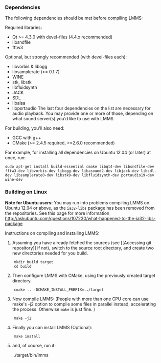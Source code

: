 ### Dependencies

The following dependencies should be met before compiling LMMS:

Required libraries:

* Qt >= 4.3.0 with devel-files (4.4.x recommended)
* libsndfile
* fftw3

Optional, but strongly recommended (with devel-files each):
* libvorbis & libogg
* libsamplerate (>= 0.1.7)
* WINE
* stk, libstk
* libfluidsynth
* JACK
* SDL
* libalsa
* libportaudio
The last four dependencies on the list are necessary for audio playback. You may provide one or more of those, depending on what sound server(s) you'd like to use with LMMS.

For building, you'll also need:
* GCC with g++
* CMake (>= 2.4.5 required, >=2.6.0 recommended)

For example, for installing all dependencies on Ubuntu 12.04 (or later) at once, run:
```
sudo apt-get install build-essential cmake libqt4-dev libsndfile-dev fftw3-dev libvorbis-dev libogg-dev libasound2-dev libjack-dev libsdl-dev libsamplerate0-dev libstk0-dev libfluidsynth-dev portaudio19-dev wine-dev
```

### Building on Linux

**Note for Ubuntu users:** You may run into problems compiling LMMS on Ubuntu 12.04 or above, as the `ia32-libs` package has been removed from the repositories. See this page for more information: <http://askubuntu.com/questions/107230/what-happened-to-the-ia32-libs-package>

Instructions on compiling and installing LMMS:

1. Assuming you have already fetched the sources (see [[Accessing git repository]] if not), switch to the source root directory, and create two new directories needed for you build.
```
	mkdir build target
	cd build
```
2. Then configure LMMS with CMake, using the previously created target directory.
```
	cmake .. -DCMAKE_INSTALL_PREFIX=../target
```
3. Now compile LMMS: (People with more than one CPU core can use make's -j2 option to compile some files in parallel instead, accelerating the process. Otherwise `make` is just fine. )
```
	make -j2
```

4. Finally you can install LMMS (Optional):
```
	make install
```
5. and, of course, run it:

	../target/bin/lmms
